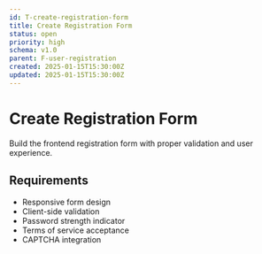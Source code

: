 ```yaml
---
id: T-create-registration-form
title: Create Registration Form
status: open
priority: high
schema: v1.0
parent: F-user-registration
created: 2025-01-15T15:30:00Z
updated: 2025-01-15T15:30:00Z
---
```


# Create Registration Form

Build the frontend registration form with proper validation and user experience.

## Requirements

- Responsive form design
- Client-side validation
- Password strength indicator
- Terms of service acceptance
- CAPTCHA integration
